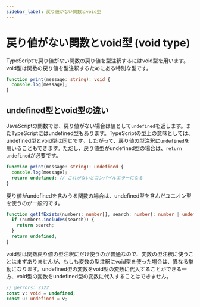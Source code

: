 ```yaml
---
sidebar_label: 戻り値がない関数とvoid型
---
```


# 戻り値がない関数とvoid型 (void type)

TypeScriptで戻り値がない関数の戻り値を型注釈するにはvoid型を用います。void型は関数の戻り値を型注釈するためにある特別な型です。

```ts
function print(message: string): void {
  console.log(message);
}
```

## undefined型とvoid型の違い

JavaScriptの関数では、戻り値がない場合は値として`undefined`を返します。またTypeScriptにはundefined型もあります。TypeScriptの型上の意味としては、undefined型とvoid型は同じです。したがって、戻り値の型注釈に`undefined`を用いることもできます。ただし、戻り値型がundefined型の場合は、`return undefined`が必要です。

```ts
function print(message: string): undefined {
  console.log(message);
  return undefined; // これがないとコンパイルエラーになる
}
```

戻り値がundefinedを含みうる関数の場合は、undefined型を含んだユニオン型を使うのが一般的です。

```typescript twoslash
function getIfExists(numbers: number[], search: number): number | undefined {
  if (numbers.includes(search)) {
    return search;
  }
  return undefined;
}
```

void型は関数戻り値の型注釈にだけ使うのが普通なので、変数の型注釈に使うことはまずありませんが、もしも変数の型注釈にvoid型を使った場合は、異なる挙動になります。undefined型の変数をvoid型の変数に代入することができる一方、void型の変数をundefined型の変数に代入することはできません。

```ts twoslash
// @errors: 2322
const v: void = undefined;
const u: undefined = v;
```
